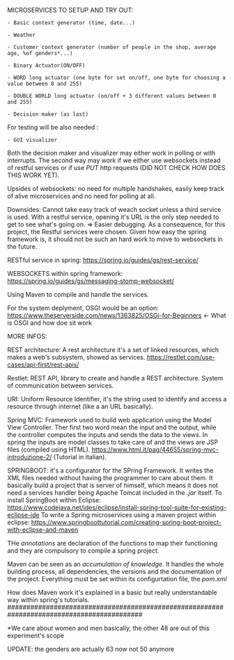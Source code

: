 MICROSERVICES TO SETUP AND TRY OUT:

    - Basic context generator (time, date...)
    
    - Weather
    
    - Customer context generator (number of people in the shop, average age, %of genders*...)
    
    - Binary Actuator(ON/OFF)
    
    - WORD long actuator (one byte for set on/off, one byte for choosing a value between 0 and 255)
    
    - DOUBLE WORLD long actuator (on/off + 3 different values between 0 and 255)

    - Decision maker (as last)
    
For testing will be also needed :

    - GUI visualizer
Both the decision maker and visualizer may either work in polling or with interrupts.
The second way may work if we either use websockets instead of restful services or if use *PUT* http requests (DID NOT CHECK HOW DOES THIS WORK YET).

Upsides of websockets: no need for multiple handshakes, easily keep track of alive microservices and no need for polling at all.

Downsides: Cannot take easy track of weach socket unless a third service is used. With a restful service, opening it's URL is the only step needed to get to see what's going on. => Easier debugging. As a consequence, for this project, the Restful services were chosen. Given how easy the spring framework is, it should not be such an hard work to move to websockets in the future.

RESTful service in spring: https://spring.io/guides/gs/rest-service/

WEBSOCKETS within spring framework: https://spring.io/guides/gs/messaging-stomp-websocket/

Using Maven to compile and handle the services.

For the system deplyment, OSGI would be an option: https://www.theserverside.com/news/1363825/OSGi-for-Beginners ← What is OSGI and how doe sit work


MORE INFOS: 

REST architecture: A rest architecture it's a set of linked resources, which makes a web's subsystem, showed as services. https://restlet.com/use-cases/api-first/rest-apis/

Restlet: REST API, library to create and handle a REST architecture. System of communication between services.

URI: Uniform Resource Identifier, it's the string used to identify and access a resource through internet (like a an URL basically).

Spring MVC: Framework used to build web application using the Model View Controller. Ther first two word mean the input and the output, while the controller computes the inputs and sends the data to the views.
In spring the inputs are model classes to take care of and the views are JSP files (compiled using HTML).
https://www.html.it/pag/44655/spring-mvc-introduzione-2/ (Tutorial in italian).

SPRINGBOOT: it's a configurator for the SPring Framework. It writes the XML files needed without having the programmer to care about them. It basically build a project that is server of himself, which means it does not need a services handler being Apache Tomcat included in the *.jar* itself.
To install SpringBoot within Eclipse: https://www.codejava.net/ides/eclipse/install-spring-tool-suite-for-existing-eclipse-ide
To write a Spring microservices using a maven project within eclipse: https://www.springboottutorial.com/creating-spring-boot-project-with-eclipse-and-maven

THe *annotations* are declaration of the functions to map their functioning and they are compulsory to compile a spring project.

Maven can be seen as an *accumulation of knowledge*. It handles the whole building process, all dependencies, the versions and the documentation of the project. Everything must be set within its configurtation file, the *pom.xml*

How does Maven work it's explained in a basic but really understandable way within spring's tutorials.
###########################################################################################

*We care about women and men basically, the other 48 are out of this experiment's scope

UPDATE: the genders are actually 63 now not 50 anymore
